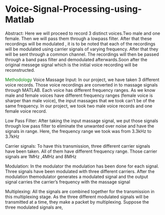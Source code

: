 # Voice-Signal-Processing-using-Matlab

Abstract: Here we will proceed to record 3 distinct voices.Two male and one
female. Then we will pass them through a lowpass filter. After that these
recordings will be modulated , it is to be noted that each of the recordings will be
modulated using carrier signals of varying frequency. After that they will be sent
through a common channel. The recordings will then be passed through a band
pass filter and demodulated afterwards.Soon after the original messege signal
which is the initial voice recording will be reconstructed.

<span style="color: green"> Methodology </span>
Voice Massage Input:
In our project, we have taken 3 different voice records. Those voice
recordings are converted in to massage signals through MATLAB. Each
voice has different frequency ranges. As we know male and female voices
have different frequency ranges (female voice is sharper than male voice),
the input massages that we took can’t be of the same frequency. In our
project, we took two male voice records and one female voice record.

Low Pass Filter:
After taking the input massage signal, we put those signals through low pass
filter to eliminate the unwanted over noise and have the signals in range.
Here, the frequency range we took was from 3.3kHz to 3.7kHz

Carrier signals:
To have this transmission, three different carrier signals have been taken. All
of them have different frequency range. Those carrier signals are 1MHz
,4MHz and 8MHz

 Modulation:
In the modulator the modulation has been done for each signal. Three signals
have been modulated with three different carriers. After the modulation themodulator generates a modulated signal and the output signal carries the
carrier’s frequency with the massage signal

Multiplexing:
All the signals are combined together for the transmission in this
multiplexing stage. As the three different modulated signals will be
transmitted at a time, they make a packet by multiplexing. Suppose the three
modulated signals are,
